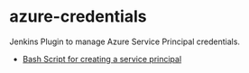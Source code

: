 # azure-credentials

Jenkins Plugin to manage Azure Service Principal credentials. 

* [Bash Script for creating a service principal](https://github.com/Azure/azure-devops-utils/blob/master/bash/create-service-principal.sh)

